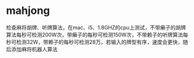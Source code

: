 # mahjong

检查麻将胡牌、听牌算法，在mac、i5、1.8GHZ的cpu上测试，不带癞子的胡牌算法每秒可检测200W次，带癞子的每秒可检测150W次，不带赖子的听牌算法每秒可检测32W，带赖子的每秒可检测28万，若输入的牌型有序，速度会更快，随后添加麻将机器人算法
